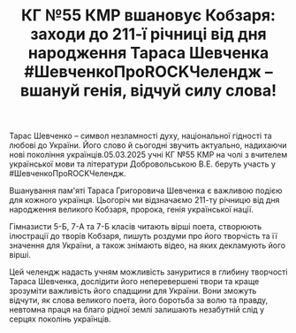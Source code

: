﻿---
title: "КГ №55 КМР вшановує Кобзаря: заходи до 211-ї річниці від дня народження Тараса Шевченка #ШевченкоПроROCKЧелендж – вшануй генія, відчуй силу слова!"
---

Тарас Шевченко – символ незламності духу, національної гідності та любові до України. Його слово й сьогодні звучить актуально, надихаючи нові покоління українців.05.03.2025 учні КГ №55 КМР на чолі з вчителем української мови та літератури Добровольською В.Е. беруть участь у #ШевченкоПроROCKЧелендж.

Вшанування пам'яті Тараса Григоровича Шевченка є важливою подією для кожного українця. Цьогоріч ми відзначаємо 211-ту річницю від дня народження великого Кобзаря, пророка, генія української нації.

Гімназисти 5-Б, 7-А та 7-Б класів читають вірші поета, створюють ілюстрації до творів Кобзаря, пишуть роздуми про його творчість та її значення для України, а також знімають відео, на яких декламують його вірші.

Цей челендж надасть учням можливість зануритися в глибину творчості Тараса Шевченка, дослідити його неперевершені твори та краще зрозуміти важливість його спадщини для України. Вони зможуть відчути, як слова великого поета, його боротьба за волю та правду, невтомна праця на благо рідної землі залишають незабутній слід у серцях поколінь українців.

<youtube id="5sqAn4sIf9k" />

<youtube id="BqQfZvRhCQk" />
